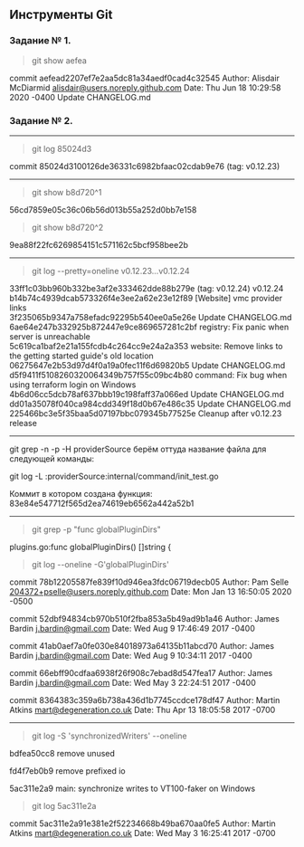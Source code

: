 ## Инструменты Git


### Задание № 1. 

>git show  aefea

commit aefead2207ef7e2aa5dc81a34aedf0cad4c32545
Author: Alisdair McDiarmid <alisdair@users.noreply.github.com>
Date:   Thu Jun 18 10:29:58 2020 -0400
Update CHANGELOG.md

### Задание № 2.
___

>git log 85024d3

commit 85024d3100126de36331c6982bfaac02cdab9e76 (tag: v0.12.23)

___

>git show b8d720^1

56cd7859e05c36c06b56d013b55a252d0bb7e158

>git show b8d720^2

9ea88f22fc6269854151c571162c5bcf958bee2b

___

>git log --pretty=oneline v0.12.23...v0.12.24

 33ff1c03bb960b332be3af2e333462dde88b279e (tag: v0.12.24) v0.12.24  
b14b74c4939dcab573326f4e3ee2a62e23e12f89 [Website] vmc provider links  
3f235065b9347a758efadc92295b540ee0a5e26e Update CHANGELOG.md  
6ae64e247b332925b872447e9ce869657281c2bf registry: Fix panic when server is unreachable  
5c619ca1baf2e21a155fcdb4c264cc9e24a2a353 website: Remove links to the getting started guide's old location  
06275647e2b53d97d4f0a19a0fec11f6d69820b5 Update CHANGELOG.md  
d5f9411f5108260320064349b757f55c09bc4b80 command: Fix bug when using terraform login on Windows  
4b6d06cc5dcb78af637bbb19c198faff37a066ed Update CHANGELOG.md  
dd01a35078f040ca984cdd349f18d0b67e486c35 Update CHANGELOG.md  
225466bc3e5f35baa5d07197bbc079345b77525e Cleanup after v0.12.23 release  


___

git grep -n -p  -H providerSource
берём оттуда название файла для следующей команды:

git log -L :providerSource:internal/command/init_test.go

Коммит в котором создана функция:
83e84e547712f565d2ea74619eb6562a442a52b1


---
>git grep -p "func globalPluginDirs"

plugins.go:func globalPluginDirs() []string {

>git log --oneline -G'globalPluginDirs'

commit 78b12205587fe839f10d946ea3fdc06719decb05
Author: Pam Selle <204372+pselle@users.noreply.github.com>
Date:   Mon Jan 13 16:50:05 2020 -0500

commit 52dbf94834cb970b510f2fba853a5b49ad9b1a46
Author: James Bardin <j.bardin@gmail.com>
Date:   Wed Aug 9 17:46:49 2017 -0400

commit 41ab0aef7a0fe030e84018973a64135b11abcd70
Author: James Bardin <j.bardin@gmail.com>
Date:   Wed Aug 9 10:34:11 2017 -0400

commit 66ebff90cdfaa6938f26f908c7ebad8d547fea17
Author: James Bardin <j.bardin@gmail.com>
Date:   Wed May 3 22:24:51 2017 -0400

commit 8364383c359a6b738a436d1b7745ccdce178df47
Author: Martin Atkins <mart@degeneration.co.uk>
Date:   Thu Apr 13 18:05:58 2017 -0700




 ---
>git log -S 'synchronizedWriters' --oneline

bdfea50cc8 remove unused

fd4f7eb0b9 remove prefixed io

5ac311e2a9 main: synchronize writes to VT100-faker on Windows

>git log 5ac311e2a

commit 5ac311e2a91e381e2f52234668b49ba670aa0fe5
Author: Martin Atkins <mart@degeneration.co.uk>
Date:   Wed May 3 16:25:41 2017 -0700